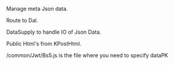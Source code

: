 Manage meta Json data.

Route to Dal.

DataSupply to handle IO of Json Data.

Public Html's from KPostHtml.

/common/Jwt/Bs5.js is the file where you need to specify dataPK
